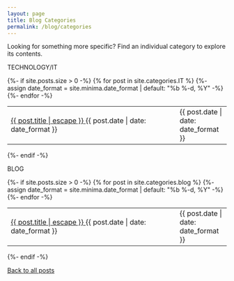 ```yaml
---
layout: page
title: Blog Categories
permalink: /blog/categories
---
```


Looking for something more specific? Find an individual category to explore its contents.

  <div class="info-box">
  <p class="info-box-title">TECHNOLOGY/IT</p>
{%- if site.posts.size > 0 -%}
<table class="post-list">
    {% for post in site.categories.IT %}
    {%- assign date_format = site.minima.date_format | default: "%b %-d, %Y" -%}
        <tr class="post-table">
        <td class="post-table">
          <a class="post-link" href="{{ post.url | relative_url }}">
          {{ post.title | escape }}
          </a>
          <span class=" post-meta mobile-only">{{ post.date | date: date_format }}</span>
        </td>
        <td class="post-table desktop-only" width="100px">
            <span class="post-meta">{{ post.date | date: date_format }}</span>
        </td>
        </tr>
    {%- endfor -%}
    </table>
    {%- endif -%}
  </div>

  <div class="info-box">
  <p class="info-box-title">BLOG</p>
{%- if site.posts.size > 0 -%}
<table class="post-list">
    {% for post in site.categories.blog %}
    {%- assign date_format = site.minima.date_format | default: "%b %-d, %Y" -%}
        <tr class="post-table">
        <td class="post-table">
          <a class="post-link" href="{{ post.url | relative_url }}">
          {{ post.title | escape }}
          </a>
          <span class=" post-meta mobile-only">{{ post.date | date: date_format }}</span>
        </td>
        <td class="post-table desktop-only" width="100px">
            <span class="post-meta">{{ post.date | date: date_format }}</span>
        </td>
        </tr>
    {%- endfor -%}
    </table>
    {%- endif -%}
  </div>

  <p class="right"><a href="/blog">Back to all posts</a></p>